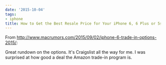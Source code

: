 ```yaml
---
date: '2015-10-04'
tags:
- iphone
title: How to Get the Best Resale Price for Your iPhone 6, 6 Plus or 5s
---
```


From http://www.macrumors.com/2015/09/02/iphone-6-trade-in-options-2015/:

Great rundown on the options. It's Craigslist all the way for me. I was surprised at how good a deal the Amazon trade-in program is.
